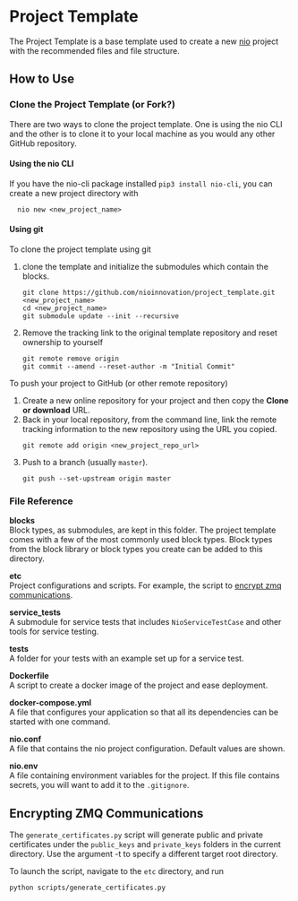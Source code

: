 # Project Template

The Project Template is a base template used to create a new [nio](n.io) project with the recommended files and file structure.

## How to Use

### Clone the Project Template (or Fork?)

  There are two ways to clone the project template. One is using the nio CLI and the other is to clone it to your local machine as you would any other GitHub repository.

#### Using the nio CLI

  If you have the nio-cli package installed `pip3 install nio-cli`, you can create a new project directory with

  ```
    nio new <new_project_name>
  ```

#### Using git

To clone the project template using git
1. clone the template and initialize the submodules which contain the blocks.
    ```
    git clone https://github.com/nioinnovation/project_template.git <new_project_name>
    cd <new_project_name>
    git submodule update --init --recursive
    ```
1. Remove the tracking link to the original template repository and reset ownership to yourself
    ```
    git remote remove origin
    git commit --amend --reset-author -m "Initial Commit"
    ```
To push your project to GitHub (or other remote repository)

1. Create a new online repository for your project and then copy the **Clone or download** URL.
1. Back in your local repository, from the command line, link the remote tracking information to the new repository using the URL you copied.
    ```
    git remote add origin <new_project_repo_url>
    ```
1. Push to a branch (usually `master`).
    ```
    git push --set-upstream origin master
    ```

### File Reference

**blocks**<br>Block types, as submodules, are kept in this folder. The project template comes with a few of the most commonly used block types. Block types from the block library or block types you create can be added to this directory.

**etc**
<br>Project configurations and scripts. For example, the script to [encrypt zmq communications](#encrypting-zmq-communications).

**service_tests**<br>A submodule for service tests that includes `NioServiceTestCase` and other tools for service testing.

**tests**<br>A folder for your tests with an example set up for a service test.

**Dockerfile**<br>A script to create a docker image of the project and ease deployment.

**docker-compose.yml**<br>A file that configures your application so that all its dependencies can be started with one command.

**nio.conf**<br>A file that contains the nio project configuration. Default values are shown.

**nio.env**<br>A file containing environment variables for the project. If this file contains secrets, you will want to add it to the `.gitignore`.

## Encrypting ZMQ Communications

The `generate_certificates.py` script will generate public and private
certificates under the `public_keys` and `private_keys` folders in the current
directory. Use the argument -t to specify a different target root directory.

To launch the script, navigate to the `etc` directory, and run

```
python scripts/generate_certificates.py
```
